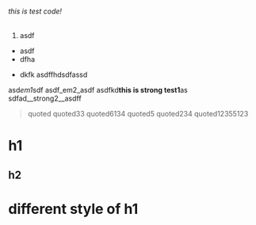 ###### this is test code! 

1. asdf

* asdf
* dfha
+ dkfk 
asdffhdsdfassd

asd*em1*sdf
asdf_em2_asdf
asdfkd**this is strong test1**as
sdfad__strong2__asdff

> quoted
> quoted33
> quoted6134
> quoted5
> quoted234
> quoted12355123

# h1
## h2 
different style of h1
=====

